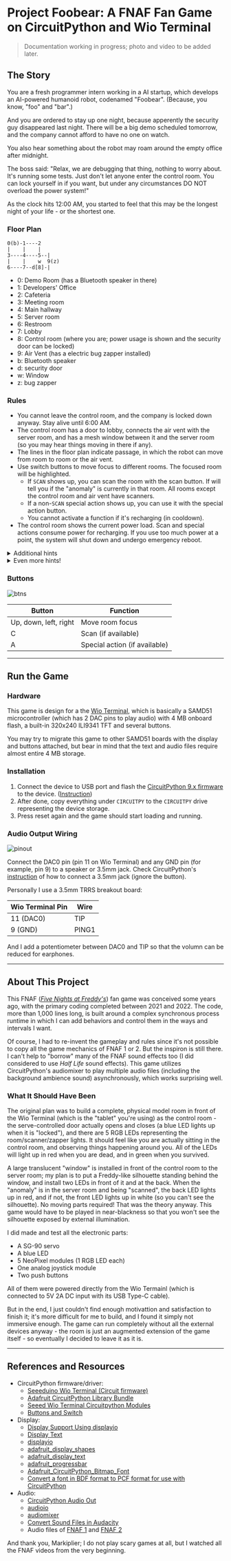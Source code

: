# Project Foobear: A FNAF Fan Game on CircuitPython and Wio Terminal

> Documentation working in progress; photo and video to be added later.

## The Story

You are a fresh programmer intern working in a AI startup, which develops an AI-powered humanoid robot, codenamed "Foobear". (Because, you know, "foo" and "bar".)

And you are ordered to stay up one night, because apperently the security guy disappeared last night. There will be a big demo scheduled tomorrow, and the company cannot afford to have no one on watch.

You also hear something about the robot may roam around the empty office after midnight.

The boss said: "Relax, we are debugging that thing, nothing to worry about. It's running some tests. Just don't let anyone enter the control room. You can lock yourself in if you want, but under any circumstances DO NOT overload the power system!"

As the clock hits 12:00 AM, you started to feel that this may be the longest night of your life - or the shortest one.

### Floor Plan

```
0(b)-1----2
|    |    |
3----4----5--|
|    |    w  9(z)
6----7--d[8]-|
```

- 0: Demo Room (has a Bluetooth speaker in there)
- 1: Developers' Office
- 2: Cafeteria
- 3: Meeting room
- 4: Main hallway
- 5: Server room
- 6: Restroom
- 7: Lobby
- 8: Control room (where you are; power usage is shown and the security door can be locked)
- 9: Air Vent (has a electric bug zapper installed)
- b: Bluetooth speaker
- d: security door
- w: Window
- z: bug zapper

### Rules

- You cannot leave the control room, and the company is locked down anyway. Stay alive until 6:00 AM.
- The control room has a door to lobby, connects the air vent with the server room, and has a mesh window between it and the server room (so you may hear things moving in there if any).
- The lines in the floor plan indicate passage, in which the robot can move from room to room or the air vent.
- Use switch buttons to move focus to different rooms. The focused room will be highlighted.
  - If `SCAN` shows up, you can scan the room with the scan button. If will tell you if the "anomaly" is currently in that room. All rooms except the control room and air vent have scanners.
  - If a non-`SCAN` special action shows up, you can use it with the special action button.
  - You cannot activate a function if it's recharging (in cooldown).
- The control room shows the current power load. Scan and special actions consume power for recharging. If you use too much power at a point, the system will shut down and undergo emergency reboot.

<details>
  <summary>Additional hints</summary>

- If the robot enters the control room, all of the controls will fail, then you die (game over).
- The robot will get more aggresive to hunt you with each hour passed. (Each hour takes a bit more than 50 seconds.)
- The Bluetooth speaker distracts the robot - for most of the time.
- The door keeps the robot out, but keep the door closed will gradually increase power load.
- The air vent zapper also keeps the robot out. This usually will scare the robot away for a while.
- If the robot is in hunting mode, it may switch direction to door or air vent if it is "blocked" at another path.
- The robot will actively hunt you and move even quickly during the power outtage.
- If you try to activate an action but it wouldn't work, it's either the action is in cooldown, or...your time is numbered.

</details>

<details>
  <summary>Even more hints!</summary>

- Cheats and configuration by modifying `code.py`:
  - Set `ANOMALY_ALWAYS_SHOWN` to `True` to show where the robot is.
  - Set `ANOMALY_ACTION_LOG` to `True` to print game event and action logs in the console.
  - Set `ANOMALY_NOT_MOVING` to `True` to make the robot not moving at all. (You will never fail the game).
  - Set `SKIP_TITLE_ANIMATION` to `True` to skip the title animation after game booting up.
- Being blocked by the door or zapped in the air vent may cause the robot to "run away" to the farthest corner for a short while.
- You don't need to scan every room - just the room closest to the door and air vent. And listen to the sound clue.

</details>

### Buttons

![btns](https://github.com/alankrantas/project-foobear-circuitpython-fnaf-fan-game/blob/main/WioT_Btns.png)

| Button | Function |
| --- | --- |
| Up, down, left, right | Move room focus |
| C | Scan (if available) |
| A | Special action (if available) |

---

## Run the Game

### Hardware

This game is design for a the [Wio Terminal](https://wiki.seeedstudio.com/Wio-Terminal-Getting-Started/), which is basically a SAMD51 microcontroller (which has 2 DAC pins to play audio) with 4 MB onboard flash, a built-in 320x240 ILI9341 TFT and several buttons.

You may try to migrate this game to other SAMD51 boards with the display and buttons attached, but bear in mind that the text and audio files require almost entire 4 MB storage.

### Installation

1. Connect the device to USB port and flash the [CircuitPython 9.x firmware](https://github.com/alankrantas/project-foobear-circuitpython-fnaf-fan-game/blob/main/adafruit-circuitpython-seeeduino_wio_terminal-en_US-9.2.4.uf2) to the device. ([Instruction](https://learn.adafruit.com/welcome-to-circuitpython/installing-circuitpython))
2. After done, copy everything under `CIRCUITPY` to the `CIRCUITPY` drive representing the device storage.
3. Press reset again and the game should start loading and running.

### Audio Output Wiring

![pinout](https://github.com/alankrantas/project-foobear-circuitpython-fnaf-fan-game/blob/main/WioT-Pinout.jpg)

Connect the DAC0 pin (pin 11 on Wio Terminal) and any GND pin (for example, pin 9) to a speaker or 3.5mm jack. Check CircuitPython's [instruction](https://learn.adafruit.com/circuitpython-essentials/circuitpython-audio-out) of how to connect a 3.5mm jack (ignore the button).

Personally I use a 3.5mm TRRS breakout board:

| Wio Terminal Pin | Wire |
| --- | --- |
| 11 (DAC0) | TIP |
| 9 (GND) | PING1 |

And I add a potentiometer between DAC0 and TIP so that the volumn can be reduced for earphones.

---

## About This Project

This FNAF ([_Five Nights at Freddy's_](https://en.wikipedia.org/wiki/Five_Nights_at_Freddy%27s)) fan game was conceived some years ago, with the primary coding completed between 2021 and 2022. The code, more than 1,000 lines long, is built around a complex synchronous process runtime in which I can add behaviors and control them in the ways and intervals I want.

Of course, I had to re-invent the gameplay and rules since it's not possible to copy all the game mechanics of FNAF 1 or 2. But the inspiron is still there. I can't help to "borrow" many of the FNAF sound effects too (I did considered to use _Half Life_ sound effects). This game utilizes CircuitPython's audiomixer to play multiple audio files (including the background ambience sound) asynchronously, which works surprising well.

### What It Should Have Been

The original plan was to build a complete, physical model room in front of the Wio Terminal (which is the "tablet" you're using) as the control room - the serve-controlled door actually opens and closes (a blue LED lights up when it is "locked"), and there are 5 RGB LEDs representing the room/scanner/zapper lights. It should feel like you are actually sitting in the control room, and observing things happening around you. All of the LEDs will light up in red when you are dead, and in green when you survived.

A large translucent "window" is installed in front of the control room to the server room; my plan is to put a Freddy-like silhouette standing behind the window, and install two LEDs in front of it and at the back. When the "anomaly" is in the server room and being "scanned", the back LED lights up in red, and if not, the front LED lights up in white (so you can't see the silhouette). No moving parts required! That was the theory anyway. This game would have to be played in near-blackness so that you won't see the silhouette exposed by external illumination.

I did made and test all the electronic parts:
- A SG-90 servo
- A blue LED
- 5 NeoPixel modules (1 RGB LED each)
- One analog joystick module
- Two push buttons

All of them were powered directly from the Wio Termainl (which is connected to 5V 2A DC input with its USB Type-C cable). 

But in the end, I just couldn't find enough motivattion and satisfaction to finish it; it's more difficult for me to build, and I found it simply not immersive enough. The game can run completely without all the external devices anyway - the room is just an augmented extension of the game itself - so eventually I decided to leave it as it is.

---

## References and Resources

- CircuitPython firmware/driver:
  - [Seeeduino Wio Terminal (Circuit firmware)](https://circuitpython.org/board/seeeduino_wio_terminal/)
  - [Adafruit CircuitPython Library Bundle](https://github.com/adafruit/Adafruit_CircuitPython_Bundle)
  - [Seeed Wio Terminal Circuitpython Modules](https://gist.github.com/stonehippo/03677c206bf68846328f151ee8322193)
  - [Buttons and Switch](https://learn.adafruit.com/sensor-plotting-with-mu-and-circuitpython/buttons-and-switch)
- Display:
  - [Display Support Using displayio](https://learn.adafruit.com/circuitpython-display-support-using-displayio/ui-quickstart)
  - [Display Text](https://learn.adafruit.com/circuitpython-display-support-using-displayio/text)
  - [displayio](https://docs.circuitpython.org/en/latest/shared-bindings/displayio/index.html)
  - [adafruit_display_shapes](https://docs.circuitpython.org/projects/display-shapes/en/latest/index.html)
  - [adafruit_display_text](https://docs.circuitpython.org/projects/display_text/en/latest/index.html)
  - [adafruit_progressbar](https://docs.circuitpython.org/projects/progressbar/en/latest/index.html)
  - [Adafruit_CircuitPython_Bitmap_Font](https://github.com/adafruit/Adafruit_CircuitPython_Bitmap_Font/tree/main/examples/fonts)
  - [Convert a font in BDF format to PCF format for use with CircuitPython](https://adafruit.github.io/web-bdftopcf/)
- Audio:
  - [CircuitPython Audio Out](https://learn.adafruit.com/circuitpython-essentials/circuitpython-audio-out)
  - [audioio](https://docs.circuitpython.org/en/latest/shared-bindings/audioio/index.html)
  - [audiomixer](https://docs.circuitpython.org/en/latest/shared-bindings/audiomixer/index.html)
  - [Convert Sound Files in Audacity](https://learn.adafruit.com/microcontroller-compatible-audio-file-conversion)
  - Audio files of [FNAF 1](https://downloads.khinsider.com/game-soundtracks/album/five-nights-at-freddy-s-fnaf) and [FNAF 2](https://downloads.khinsider.com/game-soundtracks/album/five-nights-at-freddy-s-fnaf-2-sfx)

And thank you, Markiplier; I do not play scary games at all, but I watched all the FNAF videos from the very beginning.
